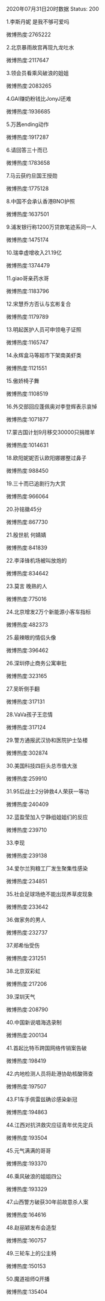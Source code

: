 2020年07月31日20时数据
Status: 200

1.李斯丹妮 是我不够可爱吗

微博热度:2765222

2.北京暴雨故宫再现九龙吐水

微博热度:2117647

3.领会员看乘风破浪的姐姐

微博热度:2083265

4.GAI赚奶粉钱比JonyJ还难

微博热度:1936685

5.万茜ending动作

微博热度:1917287

6.请回答三十而已

微博热度:1783658

7.马云获约旦国王授勋

微博热度:1775128

8.中国不会承认香港BNO护照

微博热度:1637501

9.浦发银行称1200万贷款笔迹系同一人

微博热度:1475174

10.瑞幸虚增收入21.19亿

微博热度:1374479

11.giao哥亲药水哥

微博热度:1183796

12.宋慧乔方否认与玄彬复合

微博热度:1179789

13.明起医护人员可申领电子证照

微博热度:1165747

14.永辉盒马等超市下架南美虾类

微博热度:1121551

15.傲娇椅子舞

微博热度:1108519

16.外交部回应蓬佩奥对李登辉表示哀悼

微博热度:1071877

17.蒙古国计划9月移交30000只捐赠羊

微博热度:1014631

18.欧阳妮妮否认欧阳娜娜整过鼻子

微博热度:988450

19.三十而已追剧行为大赏

微博热度:966064

20.孙铭徽45分

微博热度:867730

21.殷世航 何婧婧

微博热度:841839

22.李泽锋机场被叫放炮的

微博热度:834642

23.莫言 晚熟的人

微博热度:775016

24.北京增发2万个新能源小客车指标

微博热度:482373

25.最辣眼的情侣头像

微博热度:396462

26.深圳停止商务公寓审批

微博热度:323165

27.吴昕侧手翻

微博热度:317131

28.VaVa孩子王恋情

微博热度:317124

29.警方通报武汉协和医院护士坠楼

微博热度:302874

30.美国科技四巨头总市值大涨

微博热度:259910

31.95后战士2分钟救4人荣获一等功

微博热度:240409

32.蓝盈莹加入宁静组姐姐们的反应

微博热度:239710

33.李现

微博热度:239138

34.爱尔兰狗粮工厂发生聚集性感染

微博热度:234851

35.社会足球场绝不能出现养草皮现象

微博热度:233642

36.做家务的男人

微博热度:232737

37.郑希怡受伤

微博热度:231251

38.北京双彩虹

微博热度:217206

39.深圳天气

微博热度:208790

40.中国新说唱海选录制

微博热度:200134

41.首起比特币跨国网络传销案告破

微博热度:198419

42.内地检测人员将赴港协助核酸筛查

微博热度:197507

43.F1车手佩雷兹确诊感染新冠

微博热度:194863

44.江西对抗洪救灾应征青年优先定兵

微博热度:193504

45.元气满满的哥哥

微博热度:193370

46.乘风破浪的姐姐四公

微博热度:193329

47.山西警方破获30年前故意杀人案

微博热度:164616

48.赵丽颖发布会造型

微博热度:160757

49.三轮车上的公主椅

微博热度:150153

50.魔道祖师Q开播

微博热度:135404

